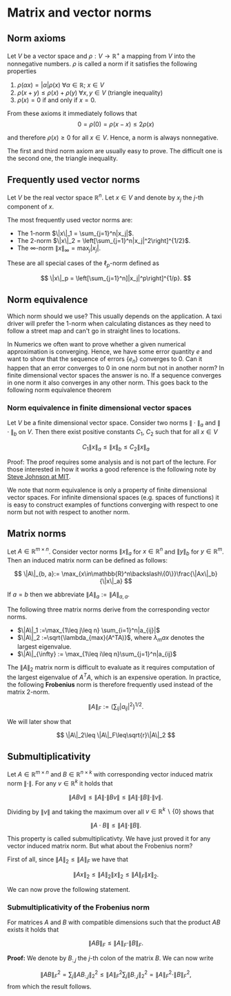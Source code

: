# Matrix and vector norms

## Norm axioms

Let $V$ be a vector space and $\rho: V\rightarrow \mathbb{R}^{+}$ a
mapping from $V$ into the nonnegative numbers.
$\rho$ is called a norm if it satisfies the following properties

1. $\rho(\alpha x) = |\alpha| \rho(x)~\forall \alpha\in\mathbb{R};~x\in V$
2. $\rho(x + y) \leq \rho(x) + \rho(y)~\forall x, y\in V$ (triangle inequality)
3. $\rho(x) = 0$ if and only if $x = 0$.

From these axioms it immediately follows that
$$
0 = \rho(0) = \rho(x - x) \leq 2\rho(x)
$$

and therefore $\rho(x) \geq 0$ for all $x\in V$. Hence, a norm is always
nonnegative.

The first and third norm axiom are usually easy to prove. The difficult
one is the second one, the triangle inequality.

## Frequently used vector norms

Let $V$ be the real vector space $\mathbb{R}^n$. Let $x\in V$ and denote
by $x_j$ the $j$-th  component of $x$.

The most frequently used vector norms are:

- The $1$-norm $\|x\|_1 = \sum_{j=1}^n|x_j|$.
- The $2$-norm $\|x\|_2 = \left[\sum_{j=1}^n|x_j|^2\right]^{1/2}$.
- The $\infty$-norm $\|x\|_{\infty} = \max_j |x_j|$.

These are all special cases of the $\ell_p$-norm defined as

$$
\|x\|_p = \left[\sum_{j=1}^n]|x_j|^p\right]^{1/p}.
$$

## Norm equivalence

Which norm should we use? This usually depends on the application.
A taxi driver will prefer the $1$-norm when calculating distances as they
need to follow a street map and can't go in straight lines to locations.

In Numerics we often want to prove whether a given numerical approximation
is converging. Hence, we have some error quantity $e$ and want to show that
the sequence of errors $\left\{e_n\right\}$ converges to $0$. Can it happen
that an error converges to $0$ in one norm but not in another norm?
In finite dimensional vector spaces the answer is no. If a sequence converges in one norm it also converges in any other norm. This goes back
to the following norm equivalence theorem

### Norm equivalence in finite dimensional vector spaces

Let $V$ be a finite dimensional vector space. Consider two norms
$\|\cdot\|_a$ and $\|\cdot\|_b$ on $V$. Then there exist positive constants
$C_1$, $C_2$ such that for all $x\in V$

$$
C_1\|x\|_a\leq \|x\|_b\leq C_2\|x\|_a
$$

Proof: The proof requires some analysis and is not part of the lecture.
For those interested in how it works a good reference is the following
note by [Steve Johnson at MIT](https://math.mit.edu/~stevenj/18.335/norm-equivalence.pdf).

We note that norm equivalence is only a property of finite dimensional vector spaces. For infinite dimensional spaces (e.g. spaces of functions)
it is easy to construct examples of functions converging with respect to one norm but not with respect to another norm.


## Matrix norms

Let $A\in\mathbb{R}^{m\times n}$. Consider vector norms $\|x\|_a$ for $x\in\mathbb{R}^n$ and $\|y\|_b$ for $y\in\mathbb{R}^{m}$. Then an induced matrix norm can be defined as follows:

$$
\|A\|_{b, a}:= \max_{x\in\mathbb{R}^n\backslash\{0\}}\frac{\|Ax\|_b}{\|x\|_a}
$$

If $a = b$ then we abbreviate $\|A\|_a := \|A\|_{a, a}$.

The following three matrix norms derive from the corresponding vector norms.

- $\|A\|_1 :=\max_{1\leq j\leq n} \sum_{i=1}^n|a_{ij}|$
- $\|A\|_2 :=\sqrt{\lambda_{max}(A^TA)}$, where
$\lambda_max$ denotes the largest eigenvalue.
- $\|A\|_{\infty} := \max_{1\leq i\leq n}\sum_{j=1}^n|a_{ij}$

The $\|A\|_2$ matrix norm is difficult to evaluate as it requires computation of the largest eigenvalue of $A^TA$, which is an expensive operation. In practice, the following **Frobenius** norm is therefore frequently used instead of the matrix $2$-norm.

$$
\|A\|_F:=\left(\sum_{ij}|a_{ij}|^2\right)^{1/2}.
$$

We will later show that 

$$
\|A\|_2\leq \|A\|_F\leq\sqrt{r}\|A\|_2
$$

## Submultiplicativity

Let $A\in\mathbb{R}^{m\times n}$ and $B\in\mathbb{R}^{n\times k}$ with corresponding vector induced matrix norm $\|\cdot\|$. For any $v\in\mathbb{R}^k$ it holds that

$$
\|ABv\|\leq \|A\|\cdot\|Bv\|\leq \|A\|\cdot \|B\| \cdot \|v\|.
$$

Dividing by $\|v\|$ and taking the maximum over all $v\in\mathbb{R}^k\backslash\{0\}$ shows that

$$
\|A\cdot B\|\leq \|A\|\cdot \|B\|.
$$

This property is called submultiplicativty. We have just proved it for any vector induced matrix norm. But what about the Frobenius norm?

First of all, since $\|A\|_2\leq \|A\|_F$ we have that

$$
\|Ax\|_2 \leq \|A\|_2\|x\|_2 \leq \|A\|_F\|x\|_2.
$$



We can now prove the following statement.

### Submultiplicativity of the Frobenius norm

For matrices $A$ and $B$ with compatible dimensions such that the product $AB$ exists it holds that

$$
\|AB\|_F\leq \|A\|_F\cdot \|B\|_F.
$$

**Proof:** We denote by $B_{:, j}$ the $j$-th colon of the matrix $B$. We can now write

$$
\|AB\|_F^2 = \sum_{j}\|AB_{:, j}\|_2^2\leq \|A\|_F^2\sum_{j}\|B_{:, j}\|_2^2 = \|A\|_F^2\cdot \|B\|_F^2,
$$
from which the result follows.
